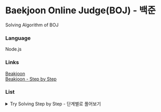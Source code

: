 # Baekjoon Online Judge(BOJ) - 백준

Solving Algorithm of BOJ

### Language

Node.js

### Links

[Beakjoon](https://www.acmicpc.net "백준 메인 페이지")  
[Beakjoon - Step by Step](https://www.acmicpc.net/step "백준 단계별로 풀어보기")

### List

<details markdown="1">
<summary>Try Solving Step by Step - 단계별로 풀어보기</summary>

- [x] 1. 입출력과 사칙연산
- [x] 2. if문
- [ ] 3. for문
- [x] 4. while문
- [ ] 5. 1차원 배열
- [ ] 6. 함수
- [ ] 7. 문자열
- [ ] 8. 기본 수학 1
- [ ] 9. 기본 수학 2
- [ ] 10. 재귀
- [ ] 11. 브루트 포스
- [ ] 12. 정렬
- [ ] 13. 집합과 맵
- [ ] 14. 백트래킹
- [ ] 15. 동적 계획법 1
- [ ] 16. 그리디 알고리즘
- [ ] 17. 정수론 및 조합론
- [ ] 18. 스택
- [ ] 19. 큐, 덱
- [ ] 20. 분할 정복
  </details>
